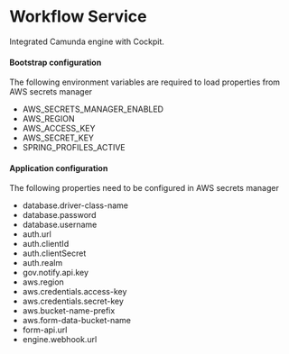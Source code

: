 # Workflow Service

Integrated Camunda engine with Cockpit.


#### Bootstrap configuration

The following environment variables are required to load properties from AWS secrets manager

* AWS_SECRETS_MANAGER_ENABLED
* AWS_REGION
* AWS_ACCESS_KEY
* AWS_SECRET_KEY
* SPRING_PROFILES_ACTIVE


#### Application configuration

The following properties need to be configured in AWS secrets manager

* database.driver-class-name
* database.password
* database.username
* auth.url
* auth.clientId
* auth.clientSecret
* auth.realm
* gov.notify.api.key
* aws.region
* aws.credentials.access-key
* aws.credentials.secret-key
* aws.bucket-name-prefix
* aws.form-data-bucket-name
* form-api.url
* engine.webhook.url